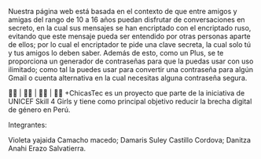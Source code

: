Nuestra página web está basada en el contexto de que entre amigos y amigas del rango de 10 a 16 años puedan disfrutar de conversaciones en secreto, en la cual sus mensajes se han encriptado con el encriptado ruso, evitando que este mensaje pueda ser entendido por otras personas aparte de ellos; por lo cual el encriptador te pide una clave secreta, la cual solo tú y tus amigos lo deben saber. Además de esto, como un Plus, se te proporciona un generador de contraseñas para que la puedas usar con uso ilimitado; como tal la puedes usar para convertir una contraseña para algún Gmail o cuenta alternativa en la cual necesitas alguna contraseña segura.

👩‍💻 | 👩‍🔬 | 👩‍⚕ | 👩‍🏫
+ChicasTec es un proyecto que parte de la iniciativa de UNICEF Skill 4 Girls y tiene como principal objetivo reducir la brecha digital de género en Perú.

Integrantes:

Violeta yajaida Camacho macedo;
Damaris Suley Castillo Cordova;
Danitza Anahi Erazo Salvatierra.
